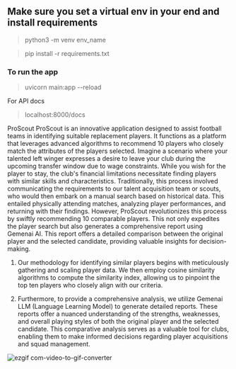 ## Make sure you set a virtual env in your end and install requirements 

> python3 -m venv env_name

> pip install -r requirements.txt

### To run the app

> uvicorn main:app --reload

For API docs
> localhost:8000/docs


ProScout
ProScout is an innovative application designed to assist football teams in identifying suitable replacement players. It functions as a platform that leverages advanced algorithms to recommend 10 players who closely match the attributes of the players selected. Imagine a scenario where your talented left winger expresses a desire to leave your club during the upcoming transfer window due to wage constraints. While you wish for the player to stay, the club's financial limitations necessitate finding players with similar skills and characteristics. Traditionally, this process involved communicating the requirements to our talent acquisition team or scouts, who would then embark on a manual search based on historical data. This entailed physically attending matches, analyzing player performances, and returning with their findings. However, ProScout revolutionizes this process by swiftly recommending 10 comparable players. This not only expedites the player search but also generates a comprehensive report using Gemenai AI. This report offers a detailed comparison between the original player and the selected candidate, providing valuable insights for decision-making.

1. Our methodology for identifying similar players begins with meticulously gathering and scaling player data. We then employ cosine similarity algorithms to compute the similarity index, allowing us to pinpoint the top ten players who closely align with our criteria.

2. Furthermore, to provide a comprehensive analysis, we utilize Gemenai LLM (Language Learning Model) to generate detailed reports. These reports offer a nuanced understanding of the strengths, weaknesses, and overall playing styles of both the original player and the selected candidate. This comparative analysis serves as a valuable tool for clubs, enabling them to make informed decisions regarding player acquisitions and squad management.


![ezgif com-video-to-gif-converter](https://github.com/asheshh-lal/Scouting/assets/87692027/f7a49ebc-b409-4b2e-aeb0-e6323892a9e0)
